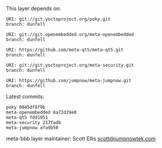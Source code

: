 This layer depends on:

    URI: git://git.yoctoproject.org/poky.git
    branch: dunfell

    URI: git://git.openembedded.org/meta-openembedded
    branch: dunfell

    URI: https://github.com/meta-qt5/meta-qt5.git
    branch: dunfell

    URI: git://git.yoctoproject.org/meta-security.git
    branch: dunfell

    URI: https://github.com/jumpnow/meta-jumpnow.git
    branch: dunfell


Latest commits:

    poky 0045df8f9b
    meta-openembedded 8a72d29e0
    meta-qt5 fdd1951
    meta-security 217fadb
    meta-jumpnow afa9b50


meta-bbb layer maintainer: Scott Ellis <scott@jumpnowtek.com>

